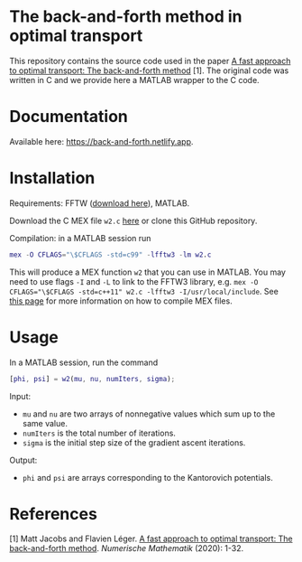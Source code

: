 

# The back-and-forth method in optimal transport

This repository contains the source code used in the paper [A fast approach to optimal transport: The back-and-forth method](https://arxiv.org/pdf/1905.12154.pdf) [1]. The original code was written in C and we provide here a MATLAB wrapper to the C code.



# Documentation
Available here: <https://back-and-forth.netlify.app>.



# Installation

Requirements: FFTW ([download here](http://www.fftw.org/)), MATLAB.

Download the C MEX file `w2.c` [here](lalala) or clone this GitHub repository.

Compilation: in a MATLAB session run
```matlab
mex -O CFLAGS="\$CFLAGS -std=c99" -lfftw3 -lm w2.c 
```
This will produce a MEX function `w2` that you can use in MATLAB. You may need to use flags `-I` and `-L` to link to the FFTW3 library, e.g. `mex -O CFLAGS="\$CFLAGS -std=c++11" w2.c -lfftw3 -I/usr/local/include`. See [this page](https://www.mathworks.com/help/matlab/matlab_external/build-an-executable-mex-file.html) for more information on how to compile MEX files. 



# Usage

In a MATLAB session, run the command
```matlab
[phi, psi] = w2(mu, nu, numIters, sigma);
```

Input:

* `mu` and `nu` are two arrays of nonnegative values which sum up to the same value.
* `numIters` is the total number of iterations.
* `sigma` is the initial step size of the gradient ascent iterations.

Output:

* `phi` and `psi` are arrays corresponding to the Kantorovich potentials. 





# References


[1] Matt Jacobs and Flavien Léger. [A fast approach to optimal transport: The back-and-forth method](https://arxiv.org/pdf/1905.12154.pdf). *Numerische Mathematik* (2020): 1-32.




